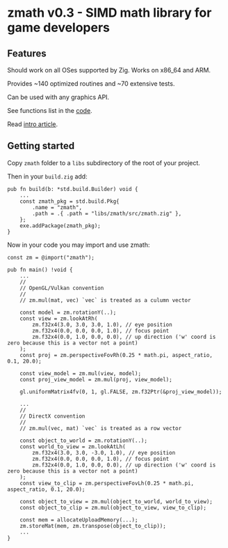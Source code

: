 # zmath v0.3 - SIMD math library for game developers

## Features

Should work on all OSes supported by Zig. Works on x86_64 and ARM.

Provides ~140 optimized routines and ~70 extensive tests.

Can be used with any graphics API.

See functions list in the [code](https://github.com/michal-z/zig-gamedev/blob/main/libs/zmath/src/zmath.zig).

Read [intro article](https://github.com/michal-z/zig-gamedev/wiki/Fast,-multi-platform,-SIMD-math-library-in-Zig).

## Getting started

Copy `zmath` folder to a `libs` subdirectory of the root of your project.

Then in your `build.zig` add:

```zig
pub fn build(b: *std.build.Builder) void {
    ...
    const zmath_pkg = std.build.Pkg{
        .name = "zmath",
        .path = .{ .path = "libs/zmath/src/zmath.zig" },
    };
    exe.addPackage(zmath_pkg);
}
```

Now in your code you may import and use zmath:

```zig
const zm = @import("zmath");

pub fn main() !void {
    ...
    //
    // OpenGL/Vulkan convention
    //
    // zm.mul(mat, vec) `vec` is treated as a culumn vector

    const model = zm.rotationY(..);
    const view = zm.lookAtRh(
        zm.f32x4(3.0, 3.0, 3.0, 1.0), // eye position
        zm.f32x4(0.0, 0.0, 0.0, 1.0), // focus point
        zm.f32x4(0.0, 1.0, 0.0, 0.0), // up direction ('w' coord is zero because this is a vector not a point)
    );
    const proj = zm.perspectiveFovRh(0.25 * math.pi, aspect_ratio, 0.1, 20.0);

    const view_model = zm.mul(view, model);
    const proj_view_model = zm.mul(proj, view_model);

    gl.uniformMatrix4fv(0, 1, gl.FALSE, zm.f32Ptr(&proj_view_model));

    ...
    //
    // DirectX convention
    //
    // zm.mul(vec, mat) `vec` is treated as a row vector

    const object_to_world = zm.rotationY(..);
    const world_to_view = zm.lookAtLh(
        zm.f32x4(3.0, 3.0, -3.0, 1.0), // eye position
        zm.f32x4(0.0, 0.0, 0.0, 1.0), // focus point
        zm.f32x4(0.0, 1.0, 0.0, 0.0), // up direction ('w' coord is zero because this is a vector not a point)
    );
    const view_to_clip = zm.perspectiveFovLh(0.25 * math.pi, aspect_ratio, 0.1, 20.0);

    const object_to_view = zm.mul(object_to_world, world_to_view);
    const object_to_clip = zm.mul(object_to_view, view_to_clip);
    
    const mem = allocateUploadMemory(...);
    zm.storeMat(mem, zm.transpose(object_to_clip));
    ...
}
```
